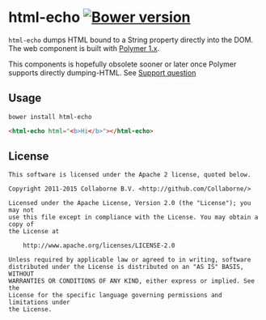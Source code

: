 html-echo [![Bower version](https://badge.fury.io/bo/html-echo.svg)](http://badge.fury.io/bo/html-echo)
=========

`html-echo` dumps HTML bound to a String property directly into the DOM. The web component is built with [Polymer 1.x](https://www.polymer-project.org).

This components is hopefully obsolete sooner or later once Polymer supports directly dumping-HTML. See [Support question](https://github.com/Polymer/polymer/issues/1778#issuecomment-110072317)

## Usage

`bower install html-echo`

```html
<html-echo html="<b>Hi</b>"></html-echo>
```

## License

    This software is licensed under the Apache 2 license, quoted below.

    Copyright 2011-2015 Collaborne B.V. <http://github.com/Collaborne/>

    Licensed under the Apache License, Version 2.0 (the "License"); you may not
    use this file except in compliance with the License. You may obtain a copy of
    the License at

        http://www.apache.org/licenses/LICENSE-2.0

    Unless required by applicable law or agreed to in writing, software
    distributed under the License is distributed on an "AS IS" BASIS, WITHOUT
    WARRANTIES OR CONDITIONS OF ANY KIND, either express or implied. See the
    License for the specific language governing permissions and limitations under
    the License.
    
